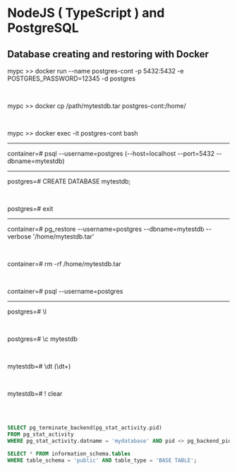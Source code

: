 # NodeJS ( TypeScript ) and PostgreSQL

## Database creating and restoring with Docker

mypc >> docker run --name postgres-cont -p 5432:5432 -e POSTGRES_PASSWORD=12345 -d postgres

<br/>

mypc >> docker cp /path/mytestdb.tar postgres-cont:/home/

<br/>

mypc >> docker exec -it postgres-cont bash

<hr/>

container=# psql --username=postgres (--host=localhost --port=5432 --dbname=mytestdb)

<hr/>

postgres=# CREATE DATABASE mytestdb;

<br/>

postgres=# exit

<hr/>

container=# pg_restore --username=postgres --dbname=mytestdb --verbose '/home/mytestdb.tar'

<br/>

container=# rm -rf /home/mytestdb.tar

<br/>

container=# psql --username=postgres

<hr/>

postgres=# \l

<br/>

postgres=# \c mytestdb

<br/>

mytestdb=# \dt (\dt+)

<br/>

mytestdb=# \! clear

<br/>
<br/>

```sql
SELECT pg_terminate_backend(pg_stat_activity.pid)
FROM pg_stat_activity
WHERE pg_stat_activity.datname = 'mydatabase' AND pid <> pg_backend_pid();
```

```sql
SELECT * FROM information_schema.tables
WHERE table_schema = 'public' AND table_type = 'BASE TABLE';
```
